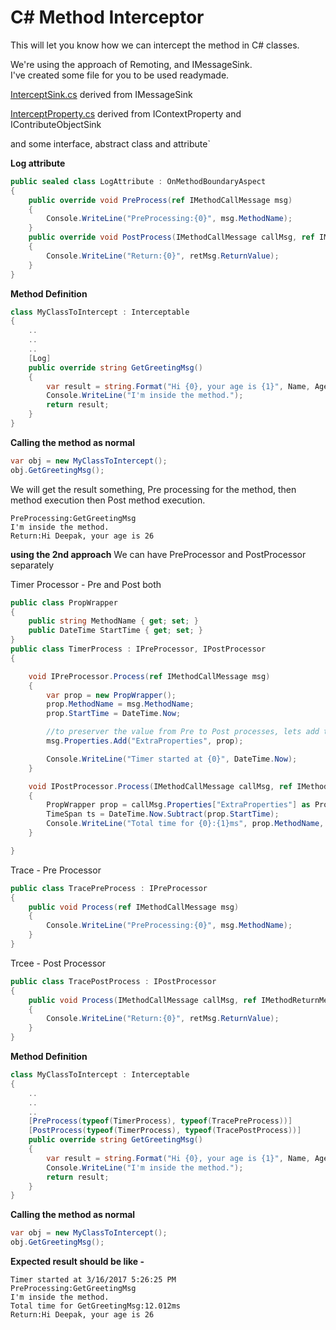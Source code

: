# C# Method Interceptor

This will let you know how we can intercept the method in C# classes. 

We're using the approach of Remoting, and IMessageSink.  
I've created some file for you to be used readymade.

[InterceptSink.cs](https://github.com/stdeepak22/CSharp_Method_Interceptor/blob/master/MyInterceptor/other/InterceptSink.cs) derived from IMessageSink

[InterceptProperty.cs](https://github.com/stdeepak22/CSharp_Method_Interceptor/blob/master/MyInterceptor/other/InterceptProperty.cs) derived from IContextProperty and IContributeObjectSink

and some interface, abstract class and attribute`

**Log attribute**
```c#
public sealed class LogAttribute : OnMethodBoundaryAspect
{
    public override void PreProcess(ref IMethodCallMessage msg)
    {
        Console.WriteLine("PreProcessing:{0}", msg.MethodName);
    }
    public override void PostProcess(IMethodCallMessage callMsg, ref IMethodReturnMessage retMsg)
    {
        Console.WriteLine("Return:{0}", retMsg.ReturnValue);
    }
}
```

**Method Definition**
```c#
class MyClassToIntercept : Interceptable
{    
    ..
    ..
    ..
    [Log]
    public override string GetGreetingMsg()
    {
        var result = string.Format("Hi {0}, your age is {1}", Name, Age);
        Console.WriteLine("I'm inside the method.");
        return result;
    }
}
```

**Calling the method as normal**
```c#
var obj = new MyClassToIntercept();
obj.GetGreetingMsg();
```

We will get the result something, Pre processing for the method, then method execution then Post method execution.  


```
PreProcessing:GetGreetingMsg
I'm inside the method.
Return:Hi Deepak, your age is 26
```



**using the 2nd approach**
We can have PreProcessor and PostProcessor separately 

Timer Processor - Pre and Post both

```c#
public class PropWrapper
{
    public string MethodName { get; set; }
    public DateTime StartTime { get; set; }
}
public class TimerProcess : IPreProcessor, IPostProcessor
{

    void IPreProcessor.Process(ref IMethodCallMessage msg)
    {
        var prop = new PropWrapper();
        prop.MethodName = msg.MethodName;
        prop.StartTime = DateTime.Now;

        //to preserver the value from Pre to Post processes, lets add this as property to Msg
        msg.Properties.Add("ExtraProperties", prop);

        Console.WriteLine("Timer started at {0}", DateTime.Now);
    }

    void IPostProcessor.Process(IMethodCallMessage callMsg, ref IMethodReturnMessage retMsg)
    {
        PropWrapper prop = callMsg.Properties["ExtraProperties"] as PropWrapper;
        TimeSpan ts = DateTime.Now.Subtract(prop.StartTime);
        Console.WriteLine("Total time for {0}:{1}ms", prop.MethodName, ts.TotalMilliseconds);
    }

}
```
Trace - Pre Processor
```c#
public class TracePreProcess : IPreProcessor
{
    public void Process(ref IMethodCallMessage msg)
    {
        Console.WriteLine("PreProcessing:{0}", msg.MethodName);
    }
}
```

Trcee - Post Processor
```c#
public class TracePostProcess : IPostProcessor
{
    public void Process(IMethodCallMessage callMsg, ref IMethodReturnMessage retMsg)
    {
        Console.WriteLine("Return:{0}", retMsg.ReturnValue);
    }
}
```

**Method Definition**
```c#
class MyClassToIntercept : Interceptable
{    
    ..
    ..
    ..
    [PreProcess(typeof(TimerProcess), typeof(TracePreProcess))]        
    [PostProcess(typeof(TimerProcess), typeof(TracePostProcess))] 
    public override string GetGreetingMsg()
    {
        var result = string.Format("Hi {0}, your age is {1}", Name, Age);
        Console.WriteLine("I'm inside the method.");
        return result;
    }
}
```

**Calling the method as normal**
```c#
var obj = new MyClassToIntercept();
obj.GetGreetingMsg();
```


**Expected result should be like -**
```
Timer started at 3/16/2017 5:26:25 PM
PreProcessing:GetGreetingMsg
I'm inside the method.
Total time for GetGreetingMsg:12.012ms
Return:Hi Deepak, your age is 26
```
